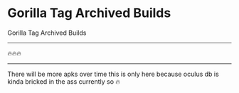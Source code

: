# Gorilla Tag Archived Builds
Gorilla Tag Archived Builds

---------------------------------

🔥🔥🔥

---------------------------------

There will be more apks over time this is only here because oculus db is kinda bricked in the ass currently so 🔥
